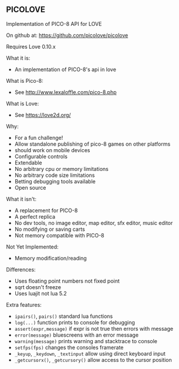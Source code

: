 PICOLOVE
--------

Implementation of PICO-8 API for LOVE

On github at: https://github.com/picolove/picolove

Requires Love 0.10.x

What it is:

 * An implementation of PICO-8's api in love

What is Pico-8:

 * See http://www.lexaloffle.com/pico-8.php

What is Love:

 * See https://love2d.org/

Why:

 * For a fun challenge!
 * Allow standalone publishing of pico-8 games on other platforms
  * should work on mobile devices
 * Configurable controls
 * Extendable
 * No arbitrary cpu or memory limitations
 * No arbitrary code size limitations
 * Betting debugging tools available
 * Open source

What it isn't:

 * A replacement for PICO-8
 * A perfect replica
 * No dev tools, no image editor, map editor, sfx editor, music editor
 * No modifying or saving carts
 * Not memory compatible with PICO-8

Not Yet Implemented:

 * Memory modification/reading

Differences:

 * Uses floating point numbers not fixed point
 * sqrt doesn't freeze
 * Uses luajit not lua 5.2

Extra features:

 * `ipairs()`, `pairs()` standard lua functions
 * `log(...)` function prints to console for debugging
 * `assert(expr,message)` if expr is not true then errors with message
 * `error(message)` bluescreens with an error message
 * `warning(message)` prints warning and stacktrace to console
 * `setfps(fps)` changes the consoles framerate
 * `_keyup`, `_keydown`, `_textinput` allow using direct keyboard input
 * `_getcursorx()`, `_getcursory()` allow access to the cursor position
